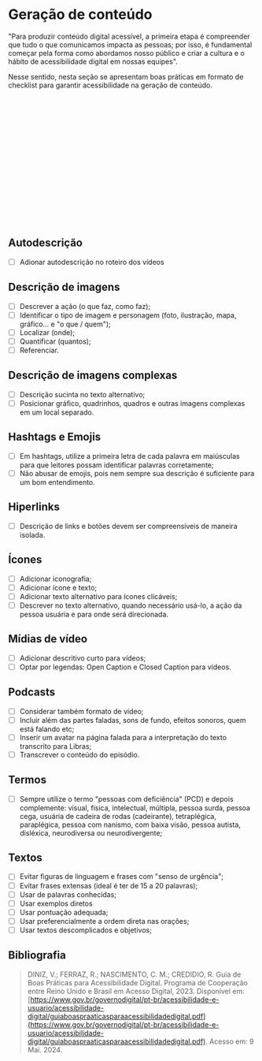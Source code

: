 # Geração de conteúdo

"Para produzir conteúdo digital acessível, a primeira etapa é compreender que tudo o que comunicamos impacta as pessoas; por isso, é fundamental começar pela forma como abordamos nosso público e criar a cultura e o hábito de acessibilidade digital em nossas equipes". 

Nesse sentido, nesta seção se apresentam boas práticas em formato de checklist para garantir acessibilidade na geração de conteúdo.

<div class="chart-container" style="position: relative; height:250px; width:250px; margin: 20px auto;">
    <canvas class="accessibility-pie-chart"></canvas>
</div>

## Autodescrição
- [ ] Adionar autodescrição no roteiro dos vídeos

## Descrição de imagens
- [ ] Descrever a ação (o que faz, como faz);
- [ ] Identificar o tipo de imagem e personagem (foto, ilustração, mapa, gráfico... e "o que / quem");
- [ ] Localizar (onde);
- [ ] Quantificar (quantos);
- [ ] Referenciar.

## Descrição de imagens complexas
- [ ] Descrição sucinta no texto alternativo;
- [ ] Posicionar gráfico, quadrinhos, quadros e outras imagens complexas em um local separado.

## Hashtags e Emojis
- [ ] Em hashtags, utilize a primeira letra de cada palavra em maiúsculas para que leitores possam identificar palavras corretamente;
- [ ] Não abusar de emojis, pois nem sempre sua descrição é suficiente para um bom entendimento.

## Hiperlinks
- [ ] Descrição de links e botões devem ser compreensíveis de maneira isolada.

## Ícones
- [ ] Adicionar iconografia;
- [ ] Adicionar ícone e texto;
- [ ] Adicionar texto alternativo para ícones clicáveis;
- [ ] Descrever no texto alternativo, quando necessário usá-lo, a ação da pessoa usuária e para onde será direcionada.

## Mídias de vídeo
- [ ] Adicionar descritivo curto para vídeos;
- [ ] Optar por legendas: Open Caption e Closed Caption para vídeos.

## Podcasts
- [ ] Considerar também formato de vídeo;
- [ ] Incluir além das partes faladas, sons de fundo, efeitos sonoros, quem está falando etc;
- [ ] Inserir um avatar na página falada para a interpretação do texto transcrito para Libras;
- [ ] Transcrever o conteúdo do episódio.

## Termos
- [ ] Sempre utilize o termo "pessoas com deficiência" (PCD) e depois complemente: visual, física, intelectual, múltipla, pessoa surda, pessoa cega, usuária de cadeira de rodas (cadeirante), tetraplégica, paraplégica, pessoa com nanismo, com baixa visão, pessoa autista, disléxica, neurodiversa ou neurodivergente;

## Textos
- [ ] Evitar figuras de linguagem e frases com "senso de urgência";
- [ ] Evitar frases extensas (ideal é ter de 15 a 20 palavras);
- [ ] Usar de palavras conhecidas;
- [ ] Usar exemplos diretos
- [ ] Usar pontuação adequada;
- [ ] Usar preferencialmente a ordem direta nas orações;
- [ ] Usar textos descomplicados e objetivos;

## Bibliografia

> <a id="RP1" href="#TEC1"></a> DINIZ, V.; FERRAZ, R.; NASCIMENTO, C. M.; CREDIDIO, R. Guia de Boas Práticas para Acessibilidade Digital. Programa de Cooperação entre Reino Unido e Brasil em Acesso Digital, 2023. Disponível em: [https://www.gov.br/governodigital/pt-br/acessibilidade-e-usuario/acessibilidade-digital/guiaboaspraaticasparaacessibilidadedigital.pdf](https://www.gov.br/governodigital/pt-br/acessibilidade-e-usuario/acessibilidade-digital/guiaboaspraaticasparaacessibilidadedigital.pdf). Acesso em: 9 Mai. 2024.
